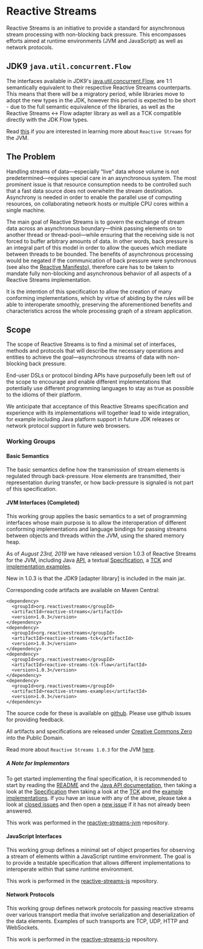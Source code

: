 # Reactive Streams

Reactive Streams is an initiative to provide a standard for asynchronous stream processing with non-blocking back pressure. This encompasses efforts aimed at runtime environments (JVM and JavaScript) as well as network protocols.

## JDK9 `java.util.concurrent.Flow`

The interfaces available in JDK9's [java.util.concurrent.Flow](https://docs.oracle.com/javase/9/docs/api/java/util/concurrent/Flow.html), are 1:1 semantically equivalent to their respective Reactive Streams counterparts. This means that there will be a migratory period, while libraries move to adopt the new types in the JDK, however this period is expected to be short - due to the full semantic equivalence of the libraries, as well as the Reactive Streams <-> Flow adapter library as well as a TCK compatible directly with the JDK Flow types.

Read [this](https://github.com/reactive-streams/reactive-streams-jvm/blob/v1.0.3/README.md) if you are interested in learning more about `Reactive Streams` for the JVM.

## The Problem

Handling streams of data—especially “live” data whose volume is not predetermined—requires special care in an asynchronous system. The most prominent issue is that resource consumption needs to be controlled such that a fast data source does not overwhelm the stream destination. Asynchrony is needed in order to enable the parallel use of computing resources, on collaborating network hosts or multiple CPU cores within a single machine.

The main goal of Reactive Streams is to govern the exchange of stream data across an asynchronous boundary—think passing elements on to another thread or thread-pool—while ensuring that the receiving side is not forced to buffer arbitrary amounts of data. In other words, back pressure is an integral part of this model in order to allow the queues which mediate between threads to be bounded. The benefits of asynchronous processing would be negated if the communication of back pressure were synchronous (see also the [Reactive Manifesto](http://reactivemanifesto.org/)), therefore care has to be taken to mandate fully non-blocking and asynchronous behavior of all aspects of a Reactive Streams implementation.

It is the intention of this specification to allow the creation of many conforming implementations, which by virtue of abiding by the rules will be able to interoperate smoothly, preserving the aforementioned benefits and characteristics across the whole processing graph of a stream application.

## Scope

The scope of Reactive Streams is to find a minimal set of interfaces, methods and protocols that will describe the necessary operations and entities to achieve the goal—asynchronous streams of data with non-blocking back pressure.

End-user DSLs or protocol binding APIs have purposefully been left out of the scope to encourage and enable different implementations that potentially use different programming languages to stay as true as possible to the idioms of their platform.

We anticipate that acceptance of this Reactive Streams specification and experience with its implementations will together lead to wide integration, for example including Java platform support in future JDK releases or network protocol support in future web browsers.

### Working Groups

#### Basic Semantics

The basic semantics define how the transmission of stream elements is regulated through back-pressure. How elements are transmitted, their representation during transfer, or how back-pressure is signaled is not part of this specification.

#### JVM Interfaces (Completed)

This working group applies the basic semantics to a set of programming interfaces whose main purpose is to allow the interoperation of different conforming implementations and language bindings for passing streams between objects and threads within the JVM, using the shared memory heap.

As of *August 23rd, 2019* we have released version 1.0.3 of Reactive Streams for the JVM, including Java [API](/reactive-streams-1.0.3-javadoc), a textual [Specification](https://github.com/reactive-streams/reactive-streams-jvm/blob/v1.0.3/README.md#specification), a [TCK](/reactive-streams-tck-1.0.3-javadoc) and [implementation examples](/reactive-streams-examples-1.0.3-javadoc).

New in 1.0.3 is that the JDK9 [adapter library] is included in the main jar.

Corresponding code artifacts are available on Maven Central:

    <dependency>
      <groupId>org.reactivestreams</groupId>
      <artifactId>reactive-streams</artifactId>
      <version>1.0.3</version>
    </dependency>
    <dependency>
      <groupId>org.reactivestreams</groupId>
      <artifactId>reactive-streams-tck</artifactId>
      <version>1.0.3</version>
    </dependency>
    <dependency>
      <groupId>org.reactivestreams</groupId>
      <artifactId>reactive-streams-tck-flow</artifactId>
      <version>1.0.3</version>
    </dependency>
    <dependency>
      <groupId>org.reactivestreams</groupId>
      <artifactId>reactive-streams-examples</artifactId>
      <version>1.0.3</version>
    </dependency>

The source code for these is available on [github](https://github.com/reactive-streams/reactive-streams-jvm/tree/v1.0.3). Please use github issues for providing feedback.

All artifacts and specifications are released under [Creative Commons Zero](http://creativecommons.org/publicdomain/zero/1.0) into the Public Domain.

Read more about `Reactive Streams 1.0.3` for the JVM [here](announce-1.0.3).

##### A Note for Implementors

To get started implementing the final specification, it is recommended to start by reading the [README](https://github.com/reactive-streams/reactive-streams-jvm/blob/v1.0.3/README.md) and the [Java API documentation](/reactive-streams-1.0.3-javadoc), then taking a look at the [Specification](https://github.com/reactive-streams/reactive-streams-jvm/blob/v1.0.3/README.md#specification) then taking a look at the [TCK](https://github.com/reactive-streams/reactive-streams-jvm/tree/v1.0.3/tck) and the [example implementations](https://github.com/reactive-streams/reactive-streams-jvm/tree/v1.0.3/examples/src/main/java/org/reactivestreams/example/unicast). If you have an issue with any of the above, please take a look at [closed issues](https://github.com/reactive-streams/reactive-streams-jvm/issues?page=1&state=closed) and then open a [new issue](https://github.com/reactive-streams/reactive-streams-jvm/issues/new) if it has not already been answered.

This work was performed in the [reactive-streams-jvm](https://github.com/reactive-streams/reactive-streams-jvm/) repository.

#### JavaScript Interfaces

This working group defines a minimal set of object properties for observing a stream of elements within a JavaScript runtime environment. The goal is to provide a testable specification that allows different implementations to interoperate within that same runtime environment.

This work is performed in the [reactive-streams-js](https://github.com/reactive-streams/reactive-streams-js/) repository.

#### Network Protocols

This working group defines network protocols for passing reactive streams over various transport media that involve serialization and deserialization of the data elements. Examples of such transports are TCP, UDP, HTTP and WebSockets.

This work is performed in the [reactive-streams-io](https://github.com/reactive-streams/reactive-streams-io/) repository.
